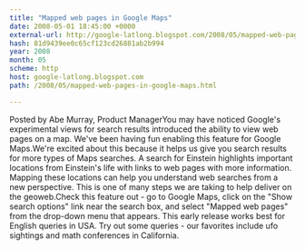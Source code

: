```yaml
---
title: "Mapped web pages in Google Maps"
date: 2008-05-01 18:45:00 +0000
external-url: http://google-latlong.blogspot.com/2008/05/mapped-web-pages-in-google-maps.html
hash: 81d9439ee0c65cf123cd26881ab2b994
year: 2008
month: 05
scheme: http
host: google-latlong.blogspot.com
path: /2008/05/mapped-web-pages-in-google-maps.html

---
```


Posted by Abe Murray, Product ManagerYou may have noticed Google's experimental views for search results introduced the ability to view web pages on a map.  We've been having fun enabling this feature for Google Maps.We're excited about this because it helps us give you search results for more types of Maps searches.  A search for Einstein highlights important locations from Einstein's life with links to web pages with more information.  Mapping these locations can help you understand web searches from a new perspective.  This is one of many steps we are taking to help deliver on the geoweb.Check this feature out - go to Google Maps, click on the "Show search options" link near the search box, and select "Mapped web pages" from the drop-down menu that appears. This early release works best for English queries in USA. Try out some queries - our favorites include ufo sightings and math conferences in California.
